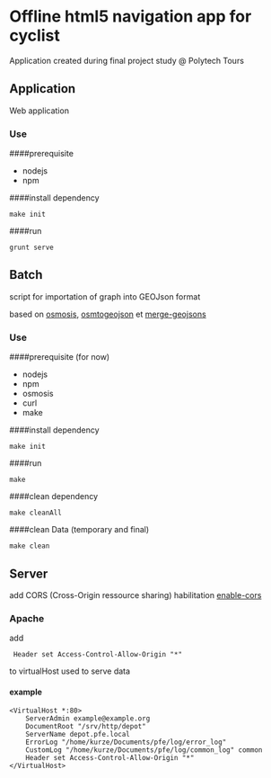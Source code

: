 # Offline html5 navigation app for cyclist

Application created during final project study @ Polytech Tours

## Application

Web application

### Use

####prerequisite

 * nodejs
 * npm

####install dependency

	make init

####run

	grunt serve

## Batch

script for importation of graph into GEOJson format

based on [osmosis](http://wiki.openstreetmap.org/wiki/Osmosis), [osmtogeojson](https://github.com/tyrasd/osmtogeojson) et [merge-geojsons](https://gist.github.com/migurski/3759608)


### Use

####prerequisite (for now)

 * nodejs
 * npm
 * osmosis
 * curl
 * make

####install dependency

	make init

####run

	make

####clean dependency

	make cleanAll

####clean Data (temporary and final)

	make clean

## Server

add CORS (Cross-Origin ressource sharing) habilitation [enable-cors](http://enable-cors.org/index.html)

### Apache

add

     Header set Access-Control-Allow-Origin "*"

to virtualHost used to serve data

#### example

	<VirtualHost *:80>
		ServerAdmin example@example.org
		DocumentRoot "/srv/http/depot"
		ServerName depot.pfe.local
		ErrorLog "/home/kurze/Documents/pfe/log/error_log"
		CustomLog "/home/kurze/Documents/pfe/log/common_log" common
		Header set Access-Control-Allow-Origin "*"
	</VirtualHost>

